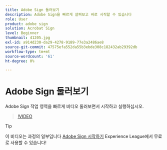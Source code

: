 ```yaml
---
title: Adobe Sign 둘러보기
description: Adobe Sign을 빠르게 살펴보고 바로 시작할 수 있습니다
role: User
product: adobe sign
solution: Acrobat Sign
level: Beginner
thumbnail: 41205.jpg
exl-id: a914d230-da29-4278-9189-77e3a2486ae8
source-git-commit: 47575efa552da55b3ebde308c182432ab29392db
workflow-type: tm+mt
source-wordcount: '61'
ht-degree: 0%

---
```


# Adobe Sign 둘러보기

Adobe Sign 작업 영역을 빠르게 비디오 둘러보면서 시작하고 실행하십시오.

>[!VIDEO](https://video.tv.adobe.com/v/41205?hidetitle=true)

>[!TIP]
>
>이 비디오는 과정의 일부입니다 [Adobe Sign 시작하기](https://experienceleague.adobe.com/?recommended=Sign-U-1-2020.1) Experience League에서 무료로 사용할 수 있습니다!

